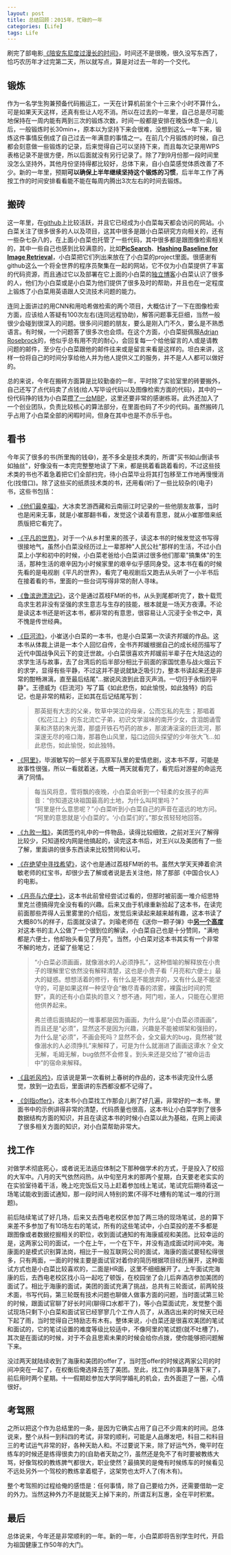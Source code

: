 ```yaml
---
layout: post
title: 总结回顾：2015年，忙碌的一年
categories: [Life]
tags: Life
---
```


刷完了部电影[《陪安东尼度过漫长的时间》](http://movie.douban.com/subject/26269510/)，时间还不是很晚，很久没写东西了，恰巧农历年才过完第二天，所以就写点，算是对过去一年的一个交代。

## 锻炼

作为一名学生狗兼预备代码搬运工，一天在计算机前坐个十三来个小时不算什么，可是如果天天这样，还真有些让人吃不消。所以在过去的一年里，自己总是尽可能地保持在一周内能有两到三次的锻炼次数，时间一般都是安排在晚饭休息一会儿后，一般锻炼时长30min+，原本以为坚持下来会很难，没想到这么一年下来，锻炼这件事情反倒成了自己过去一年满意的事情之一。在前几个月锻炼的时候，自己都会刻意做一些锻炼的记录，后来觉得自己可以坚持下来，而且每次记录用WPS表格记录不是很方便，所以后面就没有另行记录了。除了7到9月份那一段时间里没怎么坚持外，其他月份坚持得都比较好，总体下来，自小白菜感觉体质改善了不少。新的一年里，预期**可以确保上半年继续坚持这个锻炼的习惯**，后半年工作了再按工作的时间安排看看能不能在每周内腾出3次左右的时间去锻炼。

## 搬砖

这一年里，在[github](https://github.com/willard-yuan)上比较活跃，并且它已经成为小白菜每天都会访问的网站。小白菜关注了很多很多的人以及项目，这其中很多是跟小白菜研究方向相关的，还有一些杂七杂八的，在上面小白菜也托管了一些代码，其中很多都是跟图像检索相关的，其中一些自己也感到比较满意的，比如[**PicSearch**](https://github.com/willard-yuan/CNN-for-Image-Retrieval)、[**Hashing Baseline for Image Retrieval**](https://github.com/willard-yuan/hashing-baseline-for-image-retrieval)，小白菜把它们列出来放在了小白菜的project里面。很感谢有github这么一个将全世界的程序员聚集在一起的网站，它不仅为小白菜提供了丰富的代码资源，而且通过它以及部署在它上面的小白菜的[独立博客]()小白菜认识了很多的人，他们为小白菜或是小白菜为他们提供了很多及时的帮助，并且也在一定程度上锻炼了小白菜用英语跟人交流技术问题的能力。

连同上面讲过的用CNN和用哈希做检索的两个项目，大概估计了一下在图像检索方面，应该给人答疑有100次左右(连同远程协助)，解答问题事无巨细，当然一般很少会碰到很深入的问题。很多问问题的朋友，要么是刚入门不久，要么是不熟悉语言。有时候，一个问题答了很多次也会烦。在这个方面，小白菜挺佩服[Adrian Rosebrock](http://www.pyimagesearch.com/)的，他似乎总有用不完的耐心，会回复每一个给他留言的人或是请教问题的邮件，至少在小白菜跟他的邮件往来或是留言来看是这样的。坦白来讲，这样一份将自己的时间分享给他人并为他人提供义工的服务，并不是人人都可以做好的。

总的来说，今年在搬砖方面算是比较勤奋的一年，平时除了实验室里的砖要搬外，自己还写了点代码卖了点钱(给人写毕设代码以及图像检索方面的代码)，其中的一份代码挣的钱为小白菜[攒了一台MBP](http://yongyuan.name/blog/macbook-comes.html)，这里还要非常的感谢栋哥。此外还加入了一个创业团队，负责比较核心的算法部分，在里面也码了不少的代码。虽然搬砖几乎占用了小白菜全部的闲暇时间，但身在其中也是不亦乐乎也。

## 看书

今年买了很多的书(所里掏的钱😄)，差不多全是技术类的，所谓"买书如山倒读书如抽丝"，好像没有一本完完整整地读了下来，都是挑着看跳着看的，不过这些技术类的书也不着急着把它们全部扫完，待小白菜毕业将其打包移至工作地再慢慢消化(找借口)。除了这些买的纸质技术类的书，还用看(听)了一些比较杂的(电子)书，这些书包括：

- [《他们最幸福》](http://book.douban.com/subject/25697520/)，大冰卖艺游西藏和云南丽江时记录的一些他朋友故事，当时也是闲来无事，就是小崔那翻书看，发觉这个读着有意思，就从小崔那借来纸质版把它看完了。  
- [《平凡的世界》](http://book.douban.com/subject/1084165/)，对于一个从乡村里来的孩子，读这本书的时候发觉这书写得很接地气，虽然小白菜没经历过上一辈那种"人民公社"那样的生活，不过小白菜上小学和初中的时候，小白菜老爸给小白菜讲过很多他们那辈"搞集体"的生活，那种生活的艰辛因为小时候家里的艰辛似乎感同身受。这本书在看的时候先看的是电视剧《平凡的世界》，看完了电视剧后又跑去从头听了一小半书后在接着看的书，里面的一些台词写得非常的耐人寻味。  
- [《鲁滨逊漂流记》](https://book.douban.com/subject/1122914/)，这个是通过荔枝FM听的书，从头到尾都听完了，数十载荒岛求生若非没有坚强的求生意志与生存的技能，根本就是一场天方夜谭。不论是读这本书还是听这本书，都非常的有意思，很容易让人沉浸于全书之中，真不愧是传世经典。  
- [《巨河流》](https://book.douban.com/subject/4842446/)，小崔送小白菜的一本书，也是小白菜第一次读齐邦媛的作品。这本书从体裁上讲是一本个人回忆自传，全书齐邦媛根据自己的成长经历描写了近代中国战争风云下的变迁世故。小白菜很喜欢齐邦媛前半辈子在大陆这边的求学生活与故事，去了台湾后的后半部分相比于前面的家国忧患与战火烟云下的求学，显得有些平静，不过这并不是说就缺乏吸引力，整本书读起来还是非常的酣畅淋漓，直至最后结尾"...据说风浪到此音灭声消。一切归于永恒的平静"。王德威为《巨流河》写了篇《如此悲伤，如此愉悦，如此独特》的后记，也是非常的精彩，正如其在后记结尾写到：

  > 那英挺有大志的父亲，牧草中哭泣的母亲，公而忘私的先生；那唱着《松花江上》的东北流亡子弟，初识文学滋味的南开少女，含泪朗诵雪莱和济慈的朱光潜，那盛开铁石芍药的故乡，那波涛滚滚的巨流河，那深邃无尽的哑口海，那暮色山风里，隘口边回头探望的少年张大飞...如此悲伤，如此愉悦，如此独特。

- [《阿里》](https://book.douban.com/subject/4239111/)，毕淑敏写的一部关于高原军队里的爱情悲剧，这本书不厚，可能是故事性很强，所以一看就着迷，大概一两天就看完了，看完后对游星的命运充满了同情。 
 
  > 每当风将息，雪将飘的夜晚，小白菜会听到一个轻柔的女孩子的声音：“你知道这块祖国最高的土地，为什么叫阿里吗？”  
  > “阿里是什么意思呢？”小白菜听到小白菜自己的声音在遥远的地方问。  
  > “阿里的意思就是‘小白菜的’。‘小白菜们的’。”那女孩轻轻地回答。

- [《九败一胜》](https://book.douban.com/subject/25975454/)，美团签约礼中的一件物品，读得比较细致，之前对王兴了解得比较少，只知道校内网是他搞起的，读完这本书后，对王兴以及美团有了一些了解，里面讲的很多东西读来比较赞同和认可。
- [《在绝望中寻找希望》](https://book.douban.com/subject/25876244/)，这个也是通过荔枝FM听的书。虽然大学天天捧着俞洪敏老师的红宝书，却很少去了解或者说是去关注他，除了那部《中国合伙人》的电影。
- [《月亮与六便士》](https://book.douban.com/subject/1858513/)，这本书此前曾经尝试过看的，但那时被前面一堆介绍思特里克兰德搞得完全没有看的兴趣。后来又由于机缘重新拾起了这本书，在读完前面那些弄得人云里雾里的介绍后，发觉后来读起来越来越有趣，这本书读了大概80%的样子，后面就没读了。刘瑜老师在《送你一颗子弹》中[**另一个高度**](https://book.douban.com/review/2372405/)对这本书的主人公做了一个很到位的解读，小白菜自己也是十分赞同，"满地都是六便士，他却抬头看见了月亮"。当然，小白菜对这本书其实有一个非常不解的地方，还留了些笔记：

  > “小白菜必须画画，就像溺水的人必须挣扎”，这种借喻的解释放在小贵子的理解里它依然没有解释清楚，这也是小贵子看「月亮和六便士」最大的疑惑。想想活着的修行，有什么是不能放弃的，又有什么是不能坚守的，可是如果这样一种坚守会“散尽青春的浓雾，裸露出时间的荒野”，真的还有小白菜执的意义？想不通，阿门啦，圣人，只能在心里把他供养起来。  
  >  
  > 弗兰德后面搞起的一堆事都是因为画画，为什么是“小白菜必须画画”，而且还是“必须”，显然这不是因为兴趣，兴趣是不能被绑架和强扭的，为什么是“必须”，不画会死吗？显然不会，全文最大的bug，竟然被“就像溺水的人必须挣扎”来解释了，可是为什么就溺进了画画这谭水？全文无解，毛姆无解，bug依然不会修复。到头来还是交给了“被命运击中”的宿命来解释。
  
- [《且听风吟》](https://book.douban.com/subject/1039752/)，应该说是第一次看树上春树的作品的，这本书读完没什么感觉，放到一边去后，里面讲的东西都没都不记得了。
- [《剑指offer》](https://book.douban.com/subject/6966465/)，这本书小白菜找工作那会儿刷了好几遍，非常好的一本书，里面书中的示例讲得非常的清楚，代码质量也很高，这本书让小白菜学到了很多数据结构方面的知识，并且在读这本书的时候小白菜以此为基础，在网上阅读了很多相关方面的知识，对小白菜帮助非常大。

## 找工作

对做学术彻底死心，或者说无法适应体制之下那种做学术的方式，于是投入了校招的大军中。八月的天气依然闷热，从中旬至月末的那两个星期，白天要老老实实的在实验室待着干活，晚上吃完饭后又马上赶着参加线上笔试，笔试完后期待着这一场笔试能收到面试通知，那一段时间人特别的累(不得不吐槽有的笔试一堆的行测题)。

前后陆续笔试了好几场，后来又去西电老校区参加了两三场的现场笔试，总的算下来差不多参加了有10场左右的笔试，所有的这些笔试中，小白菜投的差不多都是跟图像或者数据挖掘相关的职位，收到面试通知的有海康威视和美团。比较幸运的是，这两家公司的面试，一个在上午，一个在下午，并没有造成面试时间冲突。海康面的是模式识别算法岗，相比于一般互联网公司的面试，海康的面试要轻松得很多，只有两面，一面的时候主要是面试官对着你的简历根据项目经历展开，这种面试方式也是小白菜比较喜欢的，二面是HR面，这里不细细展开了。上午面试完海康的后，去西电老校区找小马一起吃了顿饭，在校园坐了会儿后奔酒店参加美团的面试了。相比于海康的面试，美团的面试充满了挑战，总共有三轮面试，前两轮技术面，书写代码，第三轮既有技术问题也聊做人做事方面的问题，当时面试第三轮的时候，跟面试官聊了好长时间(聊得口水都干了)，等小白菜面试完，发觉整个面试现场只剩下小白菜和面试官已经寥寥几个工作人员了，从酒店出来的时候天已经下起了雨，当时觉得自己特励志有木有。整体来说，小白菜还是很喜欢美团的笔试和面试的，它的笔试设置的难度等级比较适中，不像阿里的笔试题(就不吐槽了)，其次是在面试的时候，对于不会且思索未果的时候会给你点拨，使你能够把问题解下来。

没过两天就陆续收到了海康和美团的offer了，当时签offer的时候这两家公司的时间冲突在一起了，在权衡后俺选择去签了美团。至此，找工作的事算是落下来了，前后用时两个星期。十一假期趁参加大学同学婚礼的机会，去外面逛了一圈，心情很好。

## 考驾照

之所以把这个作为总结里的一条，是因为它确实占用了自己不少周末的时间。总体说来，整个从科一到科四的考试，非常的顺利，可能是人品爆发吧，科目二和科目三的考试运气非常的好，各种天助人和。不过要说下来，除了好运气外，俺平时在练车的时候还是练得很卖力的(自助者天助之?)，虽然还是免不了有时要被教练大骂，好像驾校的教练脾气都很大，职业使然？最搞笑的是俺有时候练车的时候看见不远处另外一个驾校的教练拿着棍子，这架势也太吓人了(有木有)。

整个考驾照的过程给俺的感悟是：任何事情，除了自己要给力外，还需要借助一定的外力。当然这种外力不是就能天上掉下来的，所谓互利互惠，全在平时积累。

## 最后

总体说来，今年还是非常顺利的一年。新的一年，小白菜即将告别学生时代，开启为祖国健康工作50年的大门。

